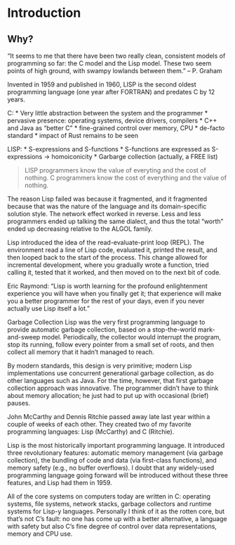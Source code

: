 # Introduction

## Why?

“It seems to me that there have been two really clean, consistent models
of programming so far: the C model and the Lisp model. These two seem
points of high ground, with swampy lowlands between them.” – P. Graham

Invented in 1959 and published in 1960, LISP is the second oldest
programming language (one year after FORTRAN) and predates C by 12
years.

C: \* Very little abstraction between the system and the programmer \*
pervasive presence: operating systems, device drivers, compilers \* C++
and Java as “better C” \* fine-grained control over memory, CPU \*
de-facto standard \* impact of Rust remains to be seen

LISP: \* S-expressions and S-functions \* S-functions are expressed as
S-expressions -\> homoiconicity \* Garbarge collection (actually, a FREE
list)

> LISP programmers know the value of everyting and the cost of nothing.
> C programmers know the cost of everything and the value of nothing.

The reason Lisp failed was because it fragmented, and it fragmented
because that was the nature of the language and its domain-specific
solution style. The network effect worked in reverse. Less and less
programmers ended up talking the same dialect, and thus the total
“worth” ended up decreasing relative to the ALGOL family.

Lisp introduced the idea of the read-evaluate-print loop (REPL). The
environment read a line of Lisp code, evaluated it, printed the result,
and then looped back to the start of the process. This change allowed
for incremental development, where you gradually wrote a function, tried
calling it, tested that it worked, and then moved on to the next bit of
code.

Eric Raymond: “Lisp is worth learning for the profound enlightenment
experience you will have when you finally get it; that experience will
make you a better programmer for the rest of your days, even if you
never actually use Lisp itself a lot.”

Garbage Collection Lisp was the very first programming language to
provide automatic garbage collection, based on a stop-the-world
mark-and-sweep model. Periodically, the collector would interrupt the
program, stop its running, follow every pointer from a small set of
roots, and then collect all memory that it hadn’t managed to reach.

By modern standards, this design is very primitive; modern Lisp
implementations use concurrent generational garbage collection, as do
other languages such as Java. For the time, however, that first garbage
collection approach was innovative. The programmer didn’t have to think
about memory allocation; he just had to put up with occasional (brief)
pauses.

John McCarthy and Dennis Ritchie passed away late last year within a
couple of weeks of each other. They created two of my favorite
programming languages: Lisp (McCarthy) and C (Ritchie).

Lisp is the most historically important programming language. It
introduced three revolutionary features: automatic memory management
(via garbage collection), the bundling of code and data (via first-class
functions), and memory safety (e.g., no buffer overflows). I doubt that
any widely-used programming language going forward will be introduced
without these three features, and Lisp had them in 1959.

All of the core systems on computers today are written in C: operating
systems, file systems, network stacks, garbage collectors and runtime
systems for Lisp-y languages. Personally I think of it as the rotten
core, but that’s not C’s fault: no one has come up with a better
alternative, a language with safety but also C’s fine degree of control
over data representations, memory and CPU use.
